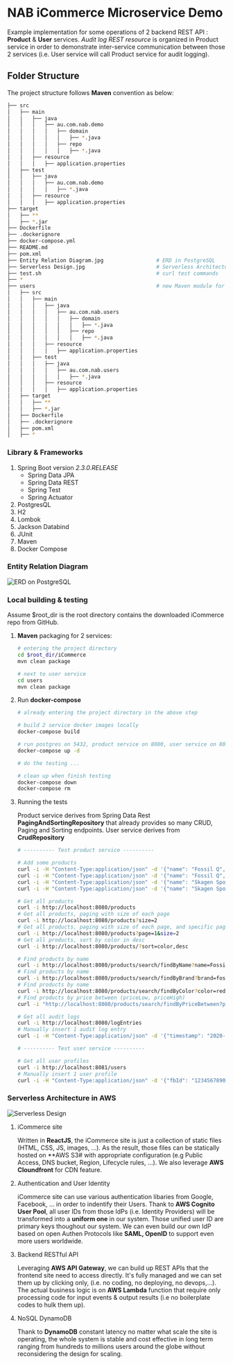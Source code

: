 # NAB iCommerce Microservice Demo

Example implementation for some operations of 2 backend REST API : **Product** & **User** services. *Audit log REST resource* is organized in Product service in order to demonstrate inter-service communication between those 2 services (i.e. User service will call Product service for audit logging). 

## Folder Structure

The project structure follows **Maven** convention as below:
```bash
├── src
│   ├── main
│   │   ├── java
│   │   │   ├── au.com.nab.demo
│   │   │   │   ├── domain
│   │   │   │   │   ├── *.java
│   │   │   │   ├── repo
│   │   │   │   │   ├── *.java
│   │   ├── resource
│   │   │   ├── application.properties
│   ├── test
│   │   ├── java
│   │   │   ├── au.com.nab.demo
│   │   │   │   ├── *.java
│   │   ├── resource
│   │   │   ├── application.properties
├── target
│   ├── **
│   ├── *.jar
├── Dockerfile
├── .dockerignore
├── docker-compose.yml
├── README.md
├── pom.xml
├── Entity Relation Diagram.jpg                 # ERD in PostgreSQL
├── Serverless Design.jpg                       # Serverless Architecture on AWS
├── test.sh                                     # curl test commands
├── *
├── users                                       # new Maven module for User service
│   ├── src
│   │   ├── main
│   │   │   ├── java
│   │   │   │   ├── au.com.nab.users
│   │   │   │   │   ├── domain
│   │   │   │   │   │   ├── *.java
│   │   │   │   │   ├── repo
│   │   │   │   │   │   ├── *.java
│   │   │   ├── resource
│   │   │   │   ├── application.properties
│   │   ├── test
│   │   │   ├── java
│   │   │   │   ├── au.com.nab.users
│   │   │   │   │   ├── *.java
│   │   │   ├── resource
│   │   │   │   ├── application.properties
│   ├── target
│   │   ├── **
│   │   ├── *.jar
│   ├── Dockerfile
│   ├── .dockerignore
│   ├── pom.xml
│   ├── *
```

### Library & Frameworks

1. Spring Boot version *2.3.0.RELEASE*
    * Spring Data JPA
    * Spring Data REST
    * Spring Test
    * Spring Actuator
2. PostgresQL
3. H2
4. Lombok
5. Jackson Databind
6. JUnit
7. Maven
8. Docker Compose

### Entity Relation Diagram

![ERD on PostgreSQL](Entity%20Relation%20Diagram.jpg)

### Local building & testing

Assume $root_dir is the root directory contains the downloaded iCommerce repo from GitHub.
    
1. **Maven** packaging for 2 services:

    ```bash
    # entering the project directory
    cd $root_dir/iCommerce
    mvn clean package
    
    # next to user service
    cd users
    mvn clean package
    ```

2. Run **docker-compose**
    ```bash
    # already entering the project directory in the above step

    # build 2 service docker images locally  
    docker-compose build

    # run postgres on 5432, product service on 8080, user service on 8081. Can choose to run as deamon or not via option -d
    docker-compose up -d

    # do the testing ...

    # clean up when finish testing
    docker-compose down
    docker-compose rm
    ```

3. Running the tests

    Product service derives from Spring Data Rest **PagingAndSortingRepository** that already provides so many CRUD, Paging and Sorting endpoints.
User service derives from **CrudRepository**

   ```bash
   # ---------- Test product service ----------
   
   # Add some products
   curl -i -H "Content-Type:application/json" -d '{"name": "Fossil Q", "price":"100", "brand": "fossil", "color":"red"}' http://localhost:8080/products
   curl -i -H "Content-Type:application/json" -d '{"name": "Fossil Q", "price":"100", "brand": "fossil", "color":"blue"}' http://localhost:8080/products
   curl -i -H "Content-Type:application/json" -d '{"name": "Skagen Sport", "price":"120", "brand": "skagen", "color":"red"}' http://localhost:8080/products
   curl -i -H "Content-Type:application/json" -d '{"name": "Skagen Sport", "price":"120", "brand": "skagen", "color":"blue"}' http://localhost:8080/products
   
   # Get all products
   curl -i http://localhost:8080/products
   # Get all products, paging with size of each page
   curl -i http://localhost:8080/products?size=2
   # Get all products, paging with size of each page, and specific page (page 0 & page 1)
   curl -i http://localhost:8080/products?page=1&size=2
   # Get all products, sort by color in desc
   curl -i http://localhost:8080/products/?sort=color,desc
   
   # Find products by name
   curl -i http://localhost:8080/products/search/findByName?name=Fossil%20Q
   # Find products by name
   curl -i http://localhost:8080/products/search/findByBrand?brand=fossil
   # Find products by name
   curl -i http://localhost:8080/products/search/findByColor?color=red
   # Find products by price between (priceLow, priceHigh)
   curl -i "http://localhost:8080/products/search/findByPriceBetween?priceLow=100&priceHigh=110"
   
   # Get all audit logs
   curl -i http://localhost:8080/logEntries
   # Manually insert 1 audit log entry
   curl -i -H "Content-Type:application/json" -d '{"timestamp": "2020-05-21 10:00:00.123", "severity":"INFO", "service": "product", "action":"findAll", "result":"200 OK"}' http://localhost:8080/logEntries
   
   # ---------- Test user service ----------
   
   # Get all user profiles
   curl -i http://localhost:8081/users
   # Manually insert 1 user profile
   curl -i -H "Content-Type:application/json" -d '{"fbId": "1234567890", "firstName":"Marlin", "lastName": "Le", "gender":"MALE", "age":37}' http://localhost:8081/users
   ```

### Serverless Architecture in AWS

![Serverless Design](Serverless%20Design.jpg)

1. iCommerce site

    Written in **ReactJS**, the iCommerce site is just a collection of static files (HTML, CSS, JS, images, ...). As the result, those files can be statically hosted on **AWS S3# with appropriate configuration (e.g Public Access, DNS bucket, Region, Lifecycle rules, ...). We also leverage **AWS Cloundfront** for CDN feature.

2. Authentication and User Identity

    iCommerce site can use various authentication libaries from Google, Facebook, ... in order to indentify their Users. Thank to **AWS Cognito User Pool**, all user IDs from those IdPs (i.e. Identity Providers) will be transformed into a **uniform one** in our system. Those unified user ID are primary keys thoughout our system.
We can even build our own IdP based on open Authen Protocols like **SAML, OpenID** to support even more users worldwide.

3. Backend RESTful API

    Leveraging **AWS API Gateway**, we can build up REST APIs that the frontend site need to access directly. It's fully managed and we can set them up by clicking only, (i.e. no coding, no deploying, no devops,...). The actual business logic is on **AWS Lambda** function that require only processing code for input events & output results (i.e no boilerplate codes to hulk them up).

4. NoSQL DynamoDB

    Thank to **DynamoDB** constant latency no matter what scale the site is operating, the whole system is stable and cost effective in long term ranging from hundreds to millions users around the globe without reconsidering the design for scaling.
